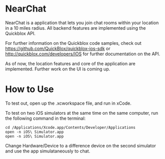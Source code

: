 # NearChat

NearChat is a application that lets you join chat rooms within your location in a 10 miles radius.
All backend features are implemented using the Quickblox API.

For further information on the Quickblox
code samples, check out https://github.com/QuickBlox/quickblox-ios-sdk or http://quickblox.com/developers/IOS
for further documentation on the API.

As of now, the location features and core of the application are implemented. Further work on the UI is coming up.

# How to Use

To test out, open up the .xcworkspace file, and run in xCode.

To test on two iOS simulators at the same time on the same computer, run the following command in the terminal:
```
cd /Applications/Xcode.app/Contents/Developer/Applications
open -n iOS\ Simulator.app
open -n iOS\ Simulator.app
```

Change Hardware/Device to a difference device on the second simulator and use the app simulataneously to chat.

